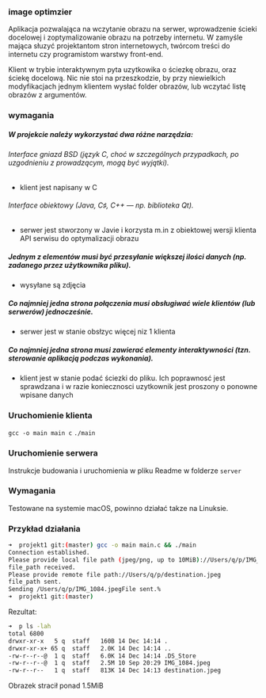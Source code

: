 ### image optimzier
Aplikacja pozwalająca na wczytanie obrazu na serwer, wprowadzenie ścieki docelowej i zoptymalizowanie obrazu na potrzeby internetu. W zamyśle mająca słuzyć projektantom stron internetowych, twórcom treści do internetu czy programistom warstwy front-end.

Klient w trybie interaktywnym pyta uzytkowika o ściezkę obrazu, oraz ściekę docelową. Nic nie stoi na przeszkodzie, by przy niewielkich modyfikacjach jednym klientem wysłać folder obrazów, lub wczytać listę obrazów z argumentów.

### wymagania
##### W projekcie należy wykorzystać dwa różne narzędzia:
###### Interface gniazd BSD (język C, choć w szczególnych przypadkach, po uzgodnieniu z prowadzącym, mogą być wyjątki).
- klient jest napisany w C
###### Interface obiektowy (Java, C♯, C++ — np. biblioteka Qt).
- serwer jest stworzony w Javie i korzysta m.in z obiektowej wersji klienta API serwisu do optymalizacji obrazu
##### Jednym z elementów musi być przesyłanie większej ilości danych (np. zadanego przez użytkownika pliku).
- wysyłane są zdjęcia
##### Co najmniej jedna strona połączenia musi obsługiwać wiele klientów (lub serwerów) jednocześnie.
- serwer jest w stanie obsłzyc więcej niz 1 klienta
##### Co najmniej jedna strona musi zawierać elementy interaktywności (tzn. sterowanie aplikacją podczas wykonania).
- klient jest w stanie podać ściezki do pliku. Ich poprawnosć jest sprawdzana i w razie koniecznosci uzytkownik jest proszony o ponowne wpisane danych


### Uruchomienie klienta
`gcc -o main main c`
`./main`

### Uruchomienie serwera 
Instrukcje budowania i uruchomienia w pliku Readme w folderze `server`

### Wymagania
Testowane na systemie macOS, powinno działać takze na Linuksie.

### Przykład działania
```bash
➜  projekt1 git:(master) gcc -o main main.c && ./main
Connection established.
Please provide local file path (jpeg/png, up to 10MiB)://Users/q/p/IMG_1084.jpeg
file_path received.
Please provide remote file path://Users/q/p/destination.jpeg
file_path sent.
Sending /Users/q/p/IMG_1084.jpegFile sent.%                                                               
➜  projekt1 git:(master)
```

Rezultat: 
```bash
➜  p ls -lah
total 6800
drwxr-xr-x   5 q  staff   160B 14 Dec 14:14 .
drwxr-xr-x+ 65 q  staff   2.0K 14 Dec 14:14 ..
-rw-r--r--@  1 q  staff   6.0K 14 Dec 14:14 .DS_Store
-rw-r--r--@  1 q  staff   2.5M 10 Sep 20:29 IMG_1084.jpeg
-rw-r--r--   1 q  staff   813K 14 Dec 14:13 destination.jpeg
```

Obrazek stracił ponad 1.5MiB
